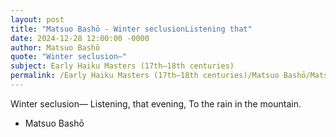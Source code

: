 ```yaml
---
layout: post
title: "Matsuo Bashō - Winter seclusionListening that"
date: 2024-12-28 12:00:00 -0000
author: Matsuo Bashō
quote: "Winter seclusion—"
subject: Early Haiku Masters (17th–18th centuries)
permalink: /Early Haiku Masters (17th–18th centuries)/Matsuo Bashō/Matsuo Bashō - Winter seclusionListening that
---
```


Winter seclusion—
Listening, that evening,
To the rain in the mountain.

- Matsuo Bashō
